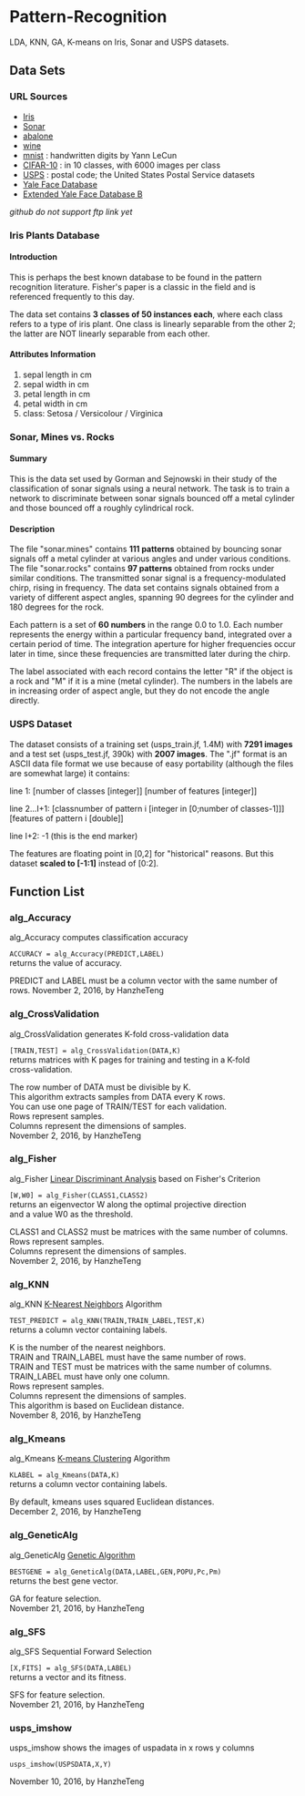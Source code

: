 # Pattern-Recognition
LDA, KNN, GA, K-means on Iris, Sonar and USPS datasets.

## Data Sets
### URL Sources
- [Iris](http://archive.ics.uci.edu/ml/datasets/Iris)
- [Sonar](http://ftp.ics.uci.edu/pub/machine-learning-databases/undocumented/connectionist-bench/sonar/)
- [abalone](http://ftp.ics.uci.edu/pub/machine-learning-databases/abalone/)
- [wine](http://ftp.ics.uci.edu/pub/machine-learning-databases/wine/)
- [mnist](http://yann.lecun.com/exdb/mnist/) : handwritten digits by Yann LeCun
- [CIFAR-10](http://www.cs.toronto.edu/~kriz/cifar.html) : in 10 classes, with 6000 images per class
- [USPS](http://www-i6.informatik.rwth-aachen.de/~keysers/usps.html) :  postal code; the United States Postal Service datasets
- [Yale Face Database](http://vision.ucsd.edu/content/yale-face-database)
- [Extended Yale Face Database B](http://vision.ucsd.edu/~leekc/ExtYaleDatabase/ExtYaleB.html)

*github do not support ftp link yet*

### Iris Plants Database
#### Introduction
This is perhaps the best known database to be found in the pattern recognition literature. Fisher's paper is a classic in the field and is referenced frequently to this day.

The data set contains **3 classes of 50 instances each**, where each class refers to a type of iris plant. One class is linearly separable from the other 2; the latter are NOT linearly separable from each other.

#### Attributes Information
1. sepal length in cm
2. sepal width in cm
3. petal length in cm
4. petal width in cm
5. class: Setosa / Versicolour / Virginica

### Sonar, Mines vs. Rocks
#### Summary
This is the data set used by Gorman and Sejnowski in their study
of the classification of sonar signals using a neural network.  The
task is to train a network to discriminate between sonar signals bounced
off a metal cylinder and those bounced off a roughly cylindrical rock.

#### Description
The file "sonar.mines" contains **111 patterns** obtained by bouncing sonar
signals off a metal cylinder at various angles and under various
conditions.  The file "sonar.rocks" contains **97 patterns** obtained from
rocks under similar conditions.  The transmitted sonar signal is a
frequency-modulated chirp, rising in frequency.  The data set contains
signals obtained from a variety of different aspect angles, spanning 90
degrees for the cylinder and 180 degrees for the rock.

Each pattern is a set of **60 numbers** in the range 0.0 to 1.0.  Each number
represents the energy within a particular frequency band, integrated over
a certain period of time.  The integration aperture for higher frequencies
occur later in time, since these frequencies are transmitted later during
the chirp.

The label associated with each record contains the letter "R" if the object
is a rock and "M" if it is a mine (metal cylinder).  The numbers in the
labels are in increasing order of aspect angle, but they do not encode the
angle directly.

### USPS Dataset
The dataset consists of a training set (usps_train.jf, 1.4M) with **7291 images** and a test set (usps_test.jf, 390k) with **2007 images**.
The ".jf" format is an ASCII data file format we use because of easy portability (although the files are somewhat large) it contains:

line 1:
[number of classes [integer]] [number of features [integer]]

line 2...I+1:
[classnumber of pattern i [integer in [0;number of classes-1]]]
[features of pattern i [double]]

line I+2:
-1 (this is the end marker)

The features are floating point in [0,2] for "historical" reasons.
But this dataset **scaled to [-1:1]** instead of [0:2].

## Function List
### alg_Accuracy
alg_Accuracy computes classification accuracy  

  `ACCURACY = alg_Accuracy(PREDICT,LABEL)`  
   returns the value of accuracy.  

   PREDICT and LABEL must be a column vector with the same number of rows.
   November 2, 2016, by HanzheTeng

### alg_CrossValidation
alg_CrossValidation generates K-fold cross-validation data  

  `[TRAIN,TEST] = alg_CrossValidation(DATA,K)`  
   returns matrices with K pages for training and testing in a K-fold  
   cross-validation.  

   The row number of DATA must be divisible by K.  
   This algorithm extracts samples from DATA every K rows.  
   You can use one page of TRAIN/TEST for each validation.  
   Rows represent samples.  
   Columns represent the dimensions of samples.  
   November 2, 2016, by HanzheTeng

### alg_Fisher
alg_Fisher   [Linear Discriminant Analysis](https://en.wikipedia.org/wiki/Linear_discriminant_analysis) based on Fisher's Criterion  

   `[W,W0] = alg_Fisher(CLASS1,CLASS2)`  
   returns an eigenvector W along the optimal projective direction  
   and a value W0 as the threshold.  

   CLASS1 and CLASS2 must be matrices with the same number of columns.  
   Rows represent samples.  
   Columns represent the dimensions of samples.  
   November 2, 2016, by HanzheTeng  

### alg_KNN
alg_KNN   [K-Nearest Neighbors](https://en.wikipedia.org/wiki/K-nearest_neighbors_algorithm) Algorithm  

   `TEST_PREDICT = alg_KNN(TRAIN,TRAIN_LABEL,TEST,K)`  
   returns a column vector containing labels.  

   K is the number of the nearest neighbors.  
   TRAIN and TRAIN_LABEL must have the same number of rows.  
   TRAIN and TEST must be matrices with the same number of columns.  
   TRAIN_LABEL must have only one column.  
   Rows represent samples.  
   Columns represent the dimensions of samples.  
   This algorithm is based on Euclidean distance.  
   November 8, 2016, by HanzheTeng  

### alg_Kmeans
alg_Kmeans   [K-means Clustering](https://en.wikipedia.org/wiki/K-means_clustering) Algorithm  

   `KLABEL = alg_Kmeans(DATA,K)`  
   returns a column vector containing labels.  

   By default, kmeans uses squared Euclidean distances.  
   December 2, 2016, by HanzheTeng  

### alg_GeneticAlg
alg_GeneticAlg   [Genetic Algorithm](https://en.wikipedia.org/wiki/Genetic_algorithm)  

  `BESTGENE = alg_GeneticAlg(DATA,LABEL,GEN,POPU,Pc,Pm)`  
   returns the best gene vector.  

   GA for feature selection.  
   November 21, 2016, by HanzheTeng  

### alg_SFS
alg_SFS   Sequential Forward Selection  

   `[X,FITS] = alg_SFS(DATA,LABEL)`  
   returns a vector and its fitness.  

   SFS for feature selection.  
   November 21, 2016, by HanzheTeng  

### usps_imshow
usps_imshow shows the images of uspadata in x rows y columns  

   `usps_imshow(USPSDATA,X,Y)`

   November 10, 2016, by HanzheTeng  
